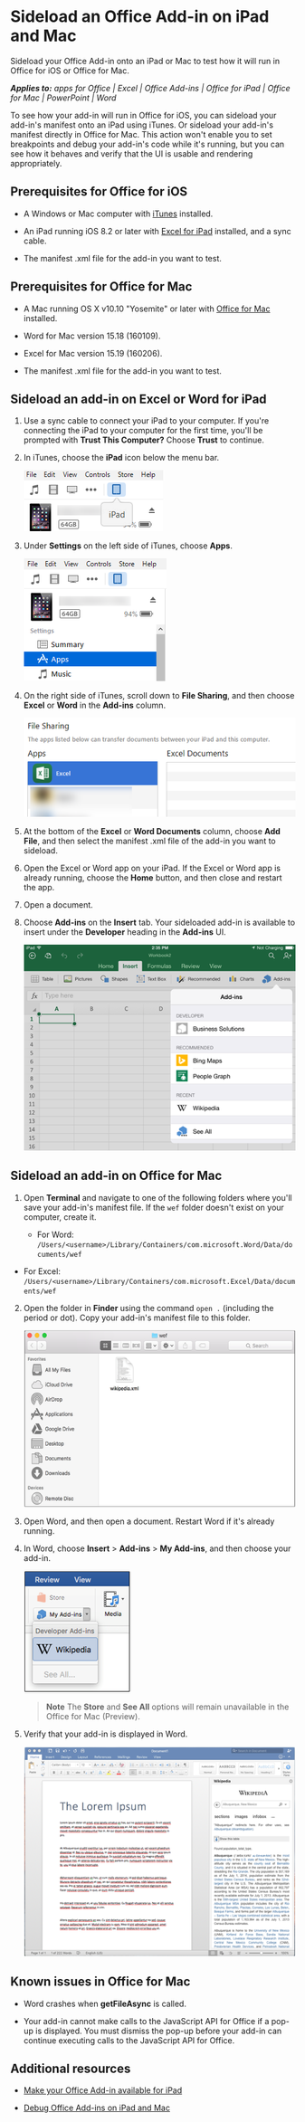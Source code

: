 
# Sideload an Office Add-in on iPad and Mac
Sideload your Office Add-in onto an iPad or Mac to test how it will run in Office for iOS or Office for Mac.

 _**Applies to:** apps for Office | Excel | Office Add-ins | Office for iPad | Office for Mac | PowerPoint | Word_

To see how your add-in will run in Office for iOS, you can sideload your add-in's manifest onto an iPad using iTunes. Or sideload your add-in's manifest directly in Office for Mac. This action won't enable you to set breakpoints and debug your add-in's code while it's running, but you can see how it behaves and verify that the UI is usable and rendering appropriately. 

## Prerequisites for Office for iOS
<a name="FirstAppWordExcelVS_Prerequisites"> </a>


- A Windows or Mac computer with [iTunes](http://www.apple.com/itunes/download/) installed.
    
- An iPad running iOS 8.2 or later with [Excel for iPad](https://itunes.apple.com/us/app/microsoft-excel/id586683407?mt=8) installed, and a sync cable.
    
- The manifest .xml file for the add-in you want to test.
    

## Prerequisites for Office for Mac
<a name="PrereqOfficeForMac"> </a>


- A Mac running OS X v10.10 "Yosemite" or later with [Office for Mac](https://products.office.com/en-us/buy/compare-microsoft-office-products?tab=omac) installed.
    
- Word for Mac version 15.18 (160109).
    
- Excel for Mac version 15.19 (160206).
    
- The manifest .xml file for the add-in you want to test.
    

## Sideload an add-in on Excel or Word for iPad
<a name="PrereqOfficeForMac"> </a>


1. Use a sync cable to connect your iPad to your computer. If you're connecting the iPad to your computer for the first time, you'll be prompted with  **Trust This Computer?** Choose **Trust** to continue.
    
2. In iTunes, choose the  **iPad** icon below the menu bar.
    
    ![The iPad icon in iTunes](../images/4ea35904-252e-45b4-88ad-14840d502bad.png)

3. Under  **Settings** on the left side of iTunes, choose **Apps**.
    
    ![iTunes Apps Settings](../images/a12d1bb6-b39f-496b-83de-6ac00b0b97a5.png)

4. On the right side of iTunes, scroll down to  **File Sharing**, and then choose  **Excel** or **Word** in the **Add-ins** column.
    
    ![iTunes File Sharing](../images/3b2a53a2-e164-4ff0-ba42-83a8dc1a069f.png)

5. At the bottom of the  **Excel** or **Word Documents** column, choose **Add File**, and then select the manifest .xml file of the add-in you want to sideload. 
    
6. Open the Excel or Word app on your iPad. If the Excel or Word app is already running, choose the  **Home** button, and then close and restart the app.
    
7. Open a document.
    
8. Choose  **Add-ins** on the **Insert** tab. Your sideloaded add-in is available to insert under the **Developer** heading in the **Add-ins** UI.
    
    ![Insert Add-ins in the Excel app](../images/ed6033b0-ecec-4853-8ee7-9ef0884cb237.PNG)


## Sideload an add-in on Office for Mac
<a name="PrereqOfficeForMac"> </a>


1. Open  **Terminal** and navigate to one of the following folders where you'll save your add-in's manifest file. If the `wef` folder doesn't exist on your computer, create it.
    
      - For Word:  `/Users/<username>/Library/Containers/com.microsoft.Word/Data/documents/wef`
    
  - For Excel:  `/Users/<username>/Library/Containers/com.microsoft.Excel/Data/documents/wef`
    
2. Open the folder in  **Finder** using the command `open .` (including the period or dot). Copy your add-in's manifest file to this folder.
    
    ![Wef folder in Office for Mac](../images/bca689f8-bff4-421d-bc36-92c8ae0ddfba.png)

3. Open Word, and then open a document. Restart Word if it's already running.
    
4. In Word, choose  **Insert** > **Add-ins** > **My Add-ins**, and then choose your add-in.
    
    ![My Add-ins in Office for Mac](../images/4593430c-b33e-4895-b2be-63fe3c4d08bc.png)
    
     >**Note**  The  **Store** and **See All** options will remain unavailable in the Office for Mac (Preview).
5. Verify that your add-in is displayed in Word.
    
    ![Office Add-in displayed in Office for Mac](../images/a5cb2efc-1180-45b4-85a6-13df817b9d2c.png)


## Known issues in Office for Mac
<a name="PrereqOfficeForMac"> </a>


- Word crashes when  **getFileAsync** is called.
    
- Your add-in cannot make calls to the JavaScript API for Office if a pop-up is displayed. You must dismiss the pop-up before your add-in can continue executing calls to the JavaScript API for Office.
    

## Additional resources
<a name="bk_addresources"> </a>


- [Make your Office Add-in available for iPad](8ddc78f6-5746-412e-9921-182fc159e5e2.md)
    
- [Debug Office Add-ins on iPad and Mac](../testing/debug-office-add-ins-on-ipad-and-mac.md)
    
